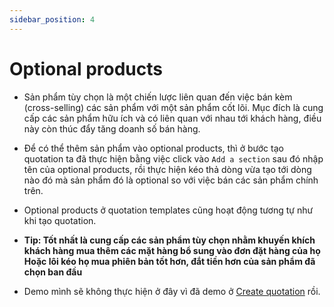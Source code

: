 ```yaml
---
sidebar_position: 4
---
```


# Optional products

- Sản phẩm tùy chọn là một chiến lược liên quan đến việc bán kèm (cross-selling) các sản phẩm với một sản phẩm cốt lõi.
  Mục đích là cung cấp các sản phẩm hữu ích và có liên quan với nhau tới khách hàng, điều này còn thúc đẩy tăng doanh
  số bán hàng.

- Để có thể thêm sản phẩm vào optional products, thì ở bước tạo quotation ta đã thực hiện bằng việc click vào `Add a section`
  sau đó nhập tên của optional products, rồi thực hiện kéo thả dòng vừa tạo tới dòng nào đó mà sản phẩm đó là optional
  so với việc bán các sản phẩm chính trên.

- Optional products ở quotation templates cũng hoạt động tương tự như khi tạo quotation.

- **Tip: Tốt nhất là cung cấp các sản phẩm tùy chọn nhằm khuyến khích khách hàng mua thêm các mặt hàng bổ sung vào đơn đặt hàng của họ
  Hoặc lôi kéo họ mua phiên bản tốt hơn, đắt tiền hơn của sản phẩm đã chọn ban đầu**

- Demo mình sẽ không thực hiện ở đây vì đã demo ở [Create quotation](./create-quotation.md) rồi.
